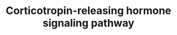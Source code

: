 ---
annotations:
- id: DOID:1470
  parent: disease of mental health
  type: Disease Ontology
  value: major depressive disorder
- id: PW:0000493
  parent: signaling pathway
  type: Pathway Ontology
  value: corticotropin-releasing hormone signaling pathway
- id: DOID:10652
  parent: central nervous system disease
  type: Disease Ontology
  value: Alzheimer's disease
- id: DOID:14330
  parent: central nervous system disease
  type: Disease Ontology
  value: Parkinson's disease
- id: DOID:8689
  parent: disease of mental health
  type: Disease Ontology
  value: anorexia nervosa
authors:
- NetPath
- Khanspers
- MaintBot
- Ddigles
- Zari
- MirellaKalafati
- Mkutmon
- AlexanderPico
- AMTan
- Fehrhart
- L Dupuis
- Eweitz
description: 'Corticotropin-releasing hormone (CRH) is a neuropeptide secreted abundantly
  in the paraventricular nucleus of the hypothalamus, amygdala, cerebral cortex and
  cerebellum in the central nervous system. It is also expressed in adrenal gland,
  placenta, testis, spleen, gut, thymus and skin. CRH is the principal mediator of
  endocrine stress response. CRH also plays a significant role in inflammatory responses,
  hemodynamic actions, stromal cell decidualization during estrus cycle, implantation
  of blastocyst, maintenance of pregnancy, onset of labor  and neuroprotection. Excess
  secretion of CRH during severe depression and its association with increased levels
  of cortisol have been observed. CRH has also been reported to be involved in anxiety
  disorders, anorexia nervosa. Decrease in cortical CRH content has been observed
  in Alzheimer''s disease  and Parkinson''s disease.  The actions of CRH are mediated
  through class II/secretin-like family type of G-protein coupled receptor (GPCR)
  called the CRH receptors (CRHR). CRH is a high affinity ligand of CRHR1 and also
  binds to CRHR2 but with lower affinity. CRH receptors do not have any intrinsic
  kinase activity and transduce the signal via the heterotrimeric G-proteins. The
  CRH receptors are rapidly desensitized by G-protein-coupled receptor kinase (GRK)
  and Î²-arrestin mechanisms in the presence of high concentrations of CRH. Binding
  of CRH to CRH receptor induces a conformational change in the receptor by activating
  it. This further activates GÎ±-subunit and its subsequent dissociation from the
  GÎ²Î³ dimer. CRH receptors on interaction with GÎ±-subunit of different G-proteins
  such as GÎ±s, GÎ±i/o, GÎ±q/11 activate numerous downstream signaling cascades and
  result in the induction of various cellular responses. The pathways that are activated
  upon CRH stimulation are: Adenylate cyclase/cAMP/PKA, PLC/PKC, ERK/MAPK, PI3K-AKT
  and NF-kappa B.   CRH binding to CRHR1 couples G-stimulatory (Gs) protein which
  in turn activates cAMP-dependent protein kinase (PKA). Activation of PKA leads to
  the phosphorylation of transcription factors like cAMP response element binding
  protein (CREB), which in turn increases the expression of pro-opiomelanocortin (POMC)
  gene and the release of POMC-derived peptides, adrenocorticotropic hormone (ACTH)
  and Î²-endorphin. ACTH, in turn, stimulates the secretion of glucocorticoids from
  adrenal glands and thereby mediates changes associated with stress response. CREB
  also regulates genes containing the Ca2+/cAMP response element such as FOS. The
  activation of cAMP by CRH induces the mRNA expression and transcription of orphan
  nuclear receptors NR4A1 and NR4A2, which in turn transcriptionally activates the
  expression of POMC. Activation of cAMP/PKA can also induce the expression of enzymes
  involved in dehydroepiandrosterone sulfate and cortisol production. The biological
  functions of CRH are also mediated by MAPK family, in particular MAPK1/3 and MAPK14.
  MAPK1/3 mediates activation of transcription factors NR4A1 and NR4A2 and induction
  of POMC in corticotrophs. MAPK14 is involved in CRH-induced inhibition of IL-18
  expression in human keratinocytes. The CRHR1/PKA/ERK signaling activate the transcription
  factors - ELK1, SP1 and TFAP2A. SP1 and TFAP2A up-regulates the expression of ADRBK2,
  which causes the desensitization of CRHR1 receptors.  The PLC/PKC pathway is activated
  by coupling of the CRH receptors to the GÎ±q/11 proteins. This cascade stimulates
  the formation of IP3 and contributes to the mobilization of intracellular calcium.
  Calcium is involved in the transcription regulation of FOS as well as NR4A1 and
  NR4A2 through CAMK2A. PLC/PKC is involved in the activation of AP-1 complex and
  subsequent transcriptional regulation of genes involved in keratinocyte differentiation
  and proliferation â€“ KRT1, KRT14 and IVL. This cascade also inhibits the expression
  of CYP11A1 and HSD3B1, the genes involved in progesterone synthesis in placental
  trophoblasts.  Another important signaling pathway activated upon CRH stimulation
  is the nitric oxide (NO)/cGMP, involved in the control of vascular tone. In human
  keratinocytes, upon CRH stimulation, NFKBIA degradation is diminished and the activity
  of NFKB is inhibited resulting in the down-regulation of NFKB-dependent genes IL2
  and HSP90AA1 and inhibition of cell proliferation. The gene involved in cell survival,
  BCL2 is transcriptionally regulated via the PI3K/AKT.  Please access this pathway
  at [http://www.netpath.org/netslim/CRH_pathway.html NetSlim] database.  Proteins
  on this pathway have targeted assays available via the [https://assays.cancer.gov/available_assays?wp_id=WP2355
  CPTAC Assay Portal]'
last-edited: 2021-12-23
ndex: 87814b31-8b64-11eb-9e72-0ac135e8bacf
organisms:
- Homo sapiens
redirect_from:
- /index.php/Pathway:WP2355
- /instance/WP2355
revision: null
schema-jsonld:
- '@context': https://schema.org/
  '@id': https://wikipathways.github.io/pathways/WP2355.html
  '@type': Dataset
  creator:
    '@type': Organization
    name: WikiPathways
  description: 'Corticotropin-releasing hormone (CRH) is a neuropeptide secreted abundantly
    in the paraventricular nucleus of the hypothalamus, amygdala, cerebral cortex
    and cerebellum in the central nervous system. It is also expressed in adrenal
    gland, placenta, testis, spleen, gut, thymus and skin. CRH is the principal mediator
    of endocrine stress response. CRH also plays a significant role in inflammatory
    responses, hemodynamic actions, stromal cell decidualization during estrus cycle,
    implantation of blastocyst, maintenance of pregnancy, onset of labor  and neuroprotection.
    Excess secretion of CRH during severe depression and its association with increased
    levels of cortisol have been observed. CRH has also been reported to be involved
    in anxiety disorders, anorexia nervosa. Decrease in cortical CRH content has been
    observed in Alzheimer''s disease  and Parkinson''s disease.  The actions of CRH
    are mediated through class II/secretin-like family type of G-protein coupled receptor
    (GPCR) called the CRH receptors (CRHR). CRH is a high affinity ligand of CRHR1
    and also binds to CRHR2 but with lower affinity. CRH receptors do not have any
    intrinsic kinase activity and transduce the signal via the heterotrimeric G-proteins.
    The CRH receptors are rapidly desensitized by G-protein-coupled receptor kinase
    (GRK) and Î²-arrestin mechanisms in the presence of high concentrations of CRH.
    Binding of CRH to CRH receptor induces a conformational change in the receptor
    by activating it. This further activates GÎ±-subunit and its subsequent dissociation
    from the GÎ²Î³ dimer. CRH receptors on interaction with GÎ±-subunit of different
    G-proteins such as GÎ±s, GÎ±i/o, GÎ±q/11 activate numerous downstream signaling
    cascades and result in the induction of various cellular responses. The pathways
    that are activated upon CRH stimulation are: Adenylate cyclase/cAMP/PKA, PLC/PKC,
    ERK/MAPK, PI3K-AKT and NF-kappa B.   CRH binding to CRHR1 couples G-stimulatory
    (Gs) protein which in turn activates cAMP-dependent protein kinase (PKA). Activation
    of PKA leads to the phosphorylation of transcription factors like cAMP response
    element binding protein (CREB), which in turn increases the expression of pro-opiomelanocortin
    (POMC) gene and the release of POMC-derived peptides, adrenocorticotropic hormone
    (ACTH) and Î²-endorphin. ACTH, in turn, stimulates the secretion of glucocorticoids
    from adrenal glands and thereby mediates changes associated with stress response.
    CREB also regulates genes containing the Ca2+/cAMP response element such as FOS.
    The activation of cAMP by CRH induces the mRNA expression and transcription of
    orphan nuclear receptors NR4A1 and NR4A2, which in turn transcriptionally activates
    the expression of POMC. Activation of cAMP/PKA can also induce the expression
    of enzymes involved in dehydroepiandrosterone sulfate and cortisol production.
    The biological functions of CRH are also mediated by MAPK family, in particular
    MAPK1/3 and MAPK14. MAPK1/3 mediates activation of transcription factors NR4A1
    and NR4A2 and induction of POMC in corticotrophs. MAPK14 is involved in CRH-induced
    inhibition of IL-18 expression in human keratinocytes. The CRHR1/PKA/ERK signaling
    activate the transcription factors - ELK1, SP1 and TFAP2A. SP1 and TFAP2A up-regulates
    the expression of ADRBK2, which causes the desensitization of CRHR1 receptors.  The
    PLC/PKC pathway is activated by coupling of the CRH receptors to the GÎ±q/11 proteins.
    This cascade stimulates the formation of IP3 and contributes to the mobilization
    of intracellular calcium. Calcium is involved in the transcription regulation
    of FOS as well as NR4A1 and NR4A2 through CAMK2A. PLC/PKC is involved in the activation
    of AP-1 complex and subsequent transcriptional regulation of genes involved in
    keratinocyte differentiation and proliferation â€“ KRT1, KRT14 and IVL. This cascade
    also inhibits the expression of CYP11A1 and HSD3B1, the genes involved in progesterone
    synthesis in placental trophoblasts.  Another important signaling pathway activated
    upon CRH stimulation is the nitric oxide (NO)/cGMP, involved in the control of
    vascular tone. In human keratinocytes, upon CRH stimulation, NFKBIA degradation
    is diminished and the activity of NFKB is inhibited resulting in the down-regulation
    of NFKB-dependent genes IL2 and HSP90AA1 and inhibition of cell proliferation.
    The gene involved in cell survival, BCL2 is transcriptionally regulated via the
    PI3K/AKT.  Please access this pathway at [http://www.netpath.org/netslim/CRH_pathway.html
    NetSlim] database.  Proteins on this pathway have targeted assays available via
    the [https://assays.cancer.gov/available_assays?wp_id=WP2355 CPTAC Assay Portal]'
  keywords:
  - ACACA
  - ACTH production
  - ADRBK2
  - AKT1
  - ARRB1
  - ARRB2
  - BCL2
  - BRAF
  - CACNA1H
  - CAMK2A
  - CASP12
  - CASP3
  - CASP9
  - CREB1
  - CRH
  - CRHBP
  - CRHR1
  - CRHR2
  - CTNNB1
  - CYP11A1
  - CYP11B1
  - CYP17A1
  - CYP21A2
  - Calcium
  - DAG
  - ECE1
  - ELK1
  - EPAC
  - ERN
  - FOS
  - FOSB
  - FOSL1
  - FOSL2
  - G-gamma
  - GJA1
  - GNA11
  - GNAI1
  - GNAI2
  - GNAO1
  - GNAQ
  - GNAS
  - GNAZ
  - GNB1
  - GNB2
  - GNB3
  - GNB5
  - GRK6
  - GSK3B
  - HSD3B1
  - HSD3B2
  - HSP90AA1
  - IL18
  - IL2
  - IL8
  - IP3
  - IVL
  - JUN
  - JUNB
  - JUND
  - KRT1
  - KRT14
  - Ligand
  - MAP2K1
  - MAP3K5
  - MAPK1
  - MAPK14
  - MAPK3
  - MAPK8
  - MAPK9
  - NCOA2
  - NFKB1
  - NFKBIA
  - NOS3
  - NR4A1
  - NR4A2
  - PARP1
  - PI3K
  - PIP2
  - PLCB3
  - PLCG1
  - PLCG2
  - POMC
  - PRKA
  - PRKAA2
  - PRKCA
  - PRKCB
  - PRKCD
  - PRKCI
  - PRKCQ
  - PTK2
  - Protein
  - RAP1B
  - RELA
  - RHOA
  - Receptor
  - SP1
  - STAR
  - SULT2A1
  - TBX19
  - TCF4
  - TFAP2A
  - TLR4
  - TRIM28
  - cAMP
  license: CC0
  name: Corticotropin-releasing hormone signaling pathway
seo: CreativeWork
title: Corticotropin-releasing hormone signaling pathway
wpid: WP2355
---